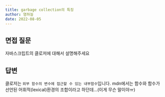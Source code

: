 ```yaml
---
title: garbage collection의 특징
author: 염하늘
date: 2022-08-05
---
```

## 면접 질문

자바스크립트의 클로저에 대해서 설명해주세요

## 답변

클로저는 `외부 함수의 변수에 접근할 수 있는 내부함수`입니다. mdn에서는 함수와 함수가 선언된 어휘적(lexical)환경의 조합이라고 하던데...(이게 무슨 말이야ㅠ)

<br />